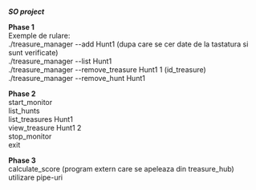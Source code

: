***SO project***  

**Phase 1**  
Exemple de rulare:  
./treasure_manager --add Hunt1 (dupa care se cer date de la tastatura si sunt verificate)  
./treasure_manager --list Hunt1    
./treasure_manager --remove_treasure Hunt1 1 (id_treasure)  
./treasure_manager --remove_hunt Hunt1

**Phase 2**  
start_monitor  
list_hunts  
list_treasures Hunt1  
view_treasure Hunt1 2  
stop_monitor  
exit  

**Phase 3**  
calculate_score (program extern care se apeleaza din treasure_hub)
utilizare pipe-uri
